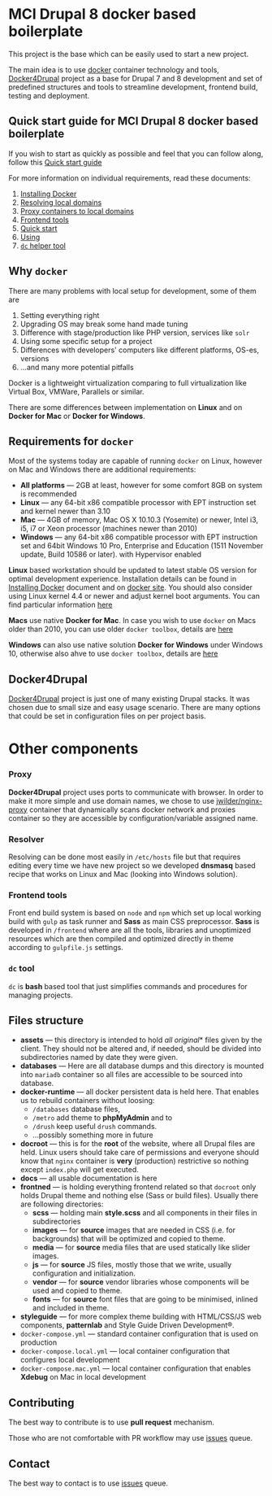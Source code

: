 # MCI Drupal 8 docker based boilerplate

This project is the base which can be easily used to start a new project.

The main idea is to use [docker](http://docker.com/) container technology and tools, [Docker4Drupal](http://docker4drupal.org/) project as a base for Drupal 7 and 8 development and set of predefined structures and tools to streamline development, frontend build, testing and deployment.

## Quick start guide for MCI Drupal 8 docker based boilerplate

If you wish to start as quickly as possible and feel that you can follow along, follow this [Quick start guide](docs/quickstart.md)

For more information on individual requirements, read these documents:

1. [Installing Docker](install_docker.md)
2. [Resolving local domains](resolving.md)
3. [Proxy containers to local domains](local_proxy.md)
4. [Frontend tools](frontend.md)
5. [Quick start](quickstart.md)
6. [Using](using.md)
7. [`dc` helper tool](https://gitlab.com/MacMladen/dc/)

## Why `docker`

There are many problems with local setup for development, some of them are

1. Setting everything right
2. Upgrading OS may break some hand made tuning
3. Difference with stage/production like PHP version, services like `solr`
4. Using some specific setup for a project
5. Differences with developers' computers like different platforms, OS-es, versions
6. ...and many more potential pitfalls

Docker is a lightweight virtualization comparing to full virtualization like Virtual Box, VMWare, Parallels or similar.

There are some differences between implementation on **Linux** and on **Docker for Mac** or **Docker for Windows**.

## Requirements for `docker`

Most of the systems today are capable of running `docker` on Linux, however on Mac and Windows there are additional requirements:

* **All platforms** — 2GB at least, however for some comfort 8GB on system is recommended
* **Linux** — any 64-bit x86 compatible processor with EPT instruction set and kernel newer than 3.10
* **Mac** — 4GB of memory, Mac OS X 10.10.3 (Yosemite) or newer, Intel i3, i5, i7 or Xeon processor (machines newer than 2010)
* **Windows** — any 64-bit x86 compatible processor with EPT instruction set and 64bit Windows 10 Pro, Enterprise and Education (1511 November update, Build 10586 or later). with Hypervisor enabled

**Linux** based workstation should be updated to latest stable OS version for optimal development experience. Installation details can be found in [Installing Docker](install_docker.md) document and on [docker site](http://docker.com/). You should also consider using Linux kernel 4.4 or newer and adjust kernel boot arguments. You can find particular information [here](https://docs.docker.com/engine/installation/linux/)

**Macs** use native **Docker for Mac**. In case you wish to use `docker` on Macs older than 2010, you can use older `docker toolbox`, details are [here](https://docs.docker.com/engine/installation/mac/)

**Windows** can also use native solution **Docker for Windows** under Windows 10, otherwise also ahve to use `docker toolbox`, details are [here](https://docs.docker.com/engine/installation/windows/)

## Docker4Drupal

[Docker4Drupal](http://docker4drupal.org/) project is just one of many existing Drupal stacks. It was chosen due to small size and easy usage scenario. There are many options that could be set in configuration files on per project basis.

# Other components

### Proxy

**Docker4Drupal** project uses ports to communicate with browser. In order to make it more simple and use domain names, we chose to use [jwilder/nginx-proxy](https://github.com/jwilder/nginx-proxy) container that dynamically scans docker network and proxies container so they are accessible by configuration/variable assigned name.

### Resolver

Resolving can be done most easily in `/etc/hosts` file but that requires editing every time we have new project so we developed **dnsmasq** based recipe that works on Linux and Mac (looking into Windows solution).

### Frontend tools

Front end build system is based on `node` and `npm` which set up local working build with `gulp` as task runner and **Sass** as main CSS preprocessor. **Sass** is developed in `/frontend` where are all the tools, libraries and unoptimized resources which are then compiled and optimized directly in theme according to `gulpfile.js` settings.

### `dc` tool

`dc` is **bash** based tool that just simplifies commands and procedures for managing projects.

## Files structure

* **assets** — this directory is intended to hold *all original** files given by the client. They should not be altered and, if needed, should be divided into subdirectories named by date they were given.
* **databases** — Here are all database dumps and this directory is mounted into `mariadb` container so all files are accessible to be sourced into database.
* **docker-runtime** — all docker persistent data is held here. That enables us to rebuild containers without loosing:
  - `/databases` database files,
  - `/metro` add theme to **phpMyAdmin** and to
  - `/drush` keep useful `drush` commands.
  - ...possibly something more in future
* **docroot** — this is for the **root** of the website, where all Drupal files are held. Linux users should take care of permissions and everyone should know that `nginx` container is **very** (production) restrictive so nothing except `index.php` will get executed.
* **docs** — all usable documentation is here
* **frontned** — is holding everything frontend related so that `docroot` only holds Drupal theme and nothing else (Sass or build files). Usually there are following directories:
  - **scss** — holding main **style.scss** and all components in their files in subdirectories
  - **images** — for **source** images that are needed in CSS (i.e. for backgrounds) that will be optimized and copied to theme.
  - **media** — for **source** media files that are used statically like slider images.
  - **js** — for **source** JS files, mostly those that we write, usually configuration and initialization.
  - **vendor** — for **source** vendor libraries whose components will be used and copied to theme.
  - **fonts** — for **source** font files that are going to be minimised, inlined and included in theme.
* **styleguide** — for more complex theme building with HTML/CSS/JS web components, **patternlab** and Style Guide Driven Development®.
* `docker-compose.yml` — standard container configuration that is used on production
* `docker-compose.local.yml` — local container configuration that configures local development
* `docker-compose.mac.yml` — local container configuration that enables **Xdebug** on Mac in local development

## Contributing

The best way to contribute is to use **pull request** mechanism.

Those who are not comfortable with PR workflow may use [issues](https://gitlab.com/MacMladen/mci-boilerplate-d8/issues) queue.

## Contact

The best way to contact is to use [issues](https://gitlab.com/MacMladen/mci-boilerplate-d8/issues) queue.
